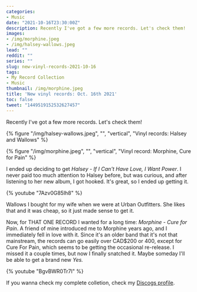 ```yaml
---
categories:
- Music
date: "2021-10-16T23:30:00Z"
description: Recently I've got a few more records. Let's check them!
images:
- /img/morphine.jpeg
- /img/halsey-wallows.jpeg
lead: ""
reddit: ""
series: ""
slug: new-vinyl-records-2021-10-16
tags:
- My Record Collection
- Music
thumbnail: /img/morphine.jpeg
title: 'New vinyl records: Oct. 16th 2021'
toc: false
tweet: "1449519152532627457"
---
```

Recently I've got a few more records. Let's check them!

<!--more-->

{% figure "/img/halsey-wallows.jpeg", "", "vertical", "Vinyl records: Halsey and Wallows" %}

{% figure "/img/morphine.jpeg", "", "vertical", "Vinyl record: Morphine, Cure for Pain" %}

I ended up deciding to get _Halsey - If I Can't Have Love, I Want Power_. I never paid too much attention to Halsey before, but was curious, and after listening to her new album, I got hooked. It's great, so I ended up getting it.

{% youtube "7Azv0G85lh8" %}

Wallows I bought for my wife when we were at Urban Outfitters. She likes that and it was cheap, so it just made sense to get it.

Now, for THAT ONE RECORD I wanted for a long time: _Morphine - Cure for Pain_. A friend of mine introduced me to Morphine years ago, and I immediately fell in love with it. Since it's an older band that it's not that mainstream, the records can go easily over CAD$200 or 400, except for Cure For Pain, which seems to be getting the occasional re-release. I missed it a couple times, but now I finally snatched it. Maybe someday I'll be able to get a brand new _Yes._

{% youtube "BgvBWR0Tr7I" %}

If you wanna check my complete colletion, check my [Discogs profile](https://www.discogs.com/user/falconsensei/collection).
